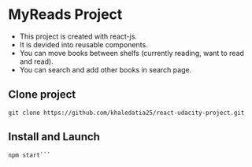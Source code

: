 # MyReads Project

- This project is created with react-js.
- It is devided into reusable components.
- You can move books between shelfs (currently reading, want to read and read).
- You can search and add other books in search page.

## Clone project
```git clone https://github.com/khaledatia25/react-udacity-project.git```

## Install and Launch
```npm install
npm start```

